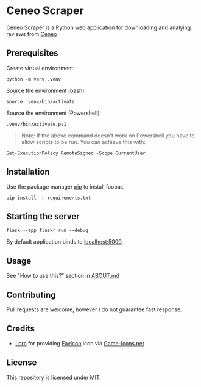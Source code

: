 # Ceneo Scraper

Ceneo Scraper is a Python web application for downloading and analying reviews from [Ceneo](https://ceneo.pl)

## Prerequisites

Create virtual environment:

```
python -m venv .venv
```

Source the environment (bash):

```
source .venv/bin/activate
```

Source the environment (Powershell):

```
.venv/bin/Activate.ps1
```

> Note: If the above command doesn't work on Powershell you have to allow scripts to be run. You can achieve this with:

```
Set-ExecutionPolicy RemoteSigned -Scope CurrentUser
```

## Installation

Use the package manager [pip](https://pip.pypa.io/en/stable/) to install foobar.

```
pip install -r requirements.txt
```

## Starting the server

```
flask --app flaskr run --debug
```

By default application binds to [localhost:5000](http://localhost:5000).

## Usage

See "How to use this?" section in [ABOUT.md](ABOUT.md)

## Contributing

Pull requests are welcome, however I do not guarantee fast response.

## Credits

- [Lorc](https://lorcblog.blogspot.com/) for providing [Favicon](flaskr/static/images/favicon.svg) icon via [Game-Icons.net](https://game-icons.net/1x1/lorc/magnifying-glass.html)

## License

This repository is licensed under [MIT](LICENSE).
